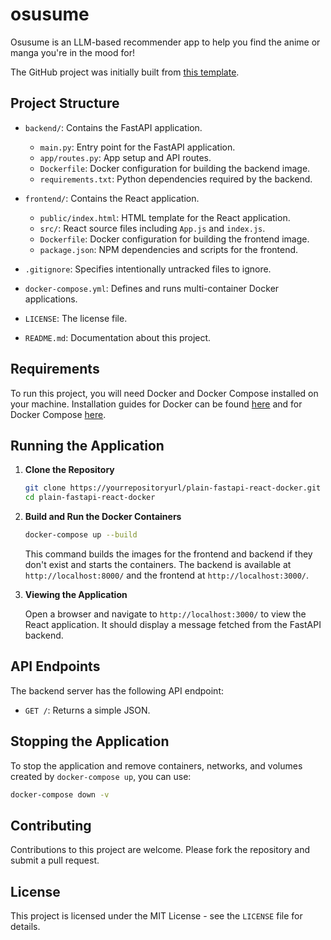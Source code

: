 # osusume

Osusume is an LLM-based recommender app to help you find the anime or manga you're in the mood for!

The GitHub project was initially built from [this template](https://github.com/chigwell/plain-fastapi-react-docker/tree/main).

## Project Structure

- `backend/`: Contains the FastAPI application.
  - `main.py`: Entry point for the FastAPI application.
  - `app/routes.py`: App setup and API routes.
  - `Dockerfile`: Docker configuration for building the backend image.
  - `requirements.txt`: Python dependencies required by the backend.

- `frontend/`: Contains the React application.
  - `public/index.html`: HTML template for the React application.
  - `src/`: React source files including `App.js` and `index.js`.
  - `Dockerfile`: Docker configuration for building the frontend image.
  - `package.json`: NPM dependencies and scripts for the frontend.

- `.gitignore`: Specifies intentionally untracked files to ignore.
- `docker-compose.yml`: Defines and runs multi-container Docker applications.
- `LICENSE`: The license file.
- `README.md`: Documentation about this project.

## Requirements

To run this project, you will need Docker and Docker Compose installed on your machine. Installation guides for Docker can be found [here](https://docs.docker.com/get-docker/) and for Docker Compose [here](https://docs.docker.com/compose/install/).

## Running the Application

1. **Clone the Repository**
   ```bash
   git clone https://yourrepositoryurl/plain-fastapi-react-docker.git
   cd plain-fastapi-react-docker
   ```

2. **Build and Run the Docker Containers**
   ```bash
   docker-compose up --build
   ```

   This command builds the images for the frontend and backend if they don't exist and starts the containers. The backend is available at `http://localhost:8000/` and the frontend at `http://localhost:3000/`.

3. **Viewing the Application**

   Open a browser and navigate to `http://localhost:3000/` to view the React application. It should display a message fetched from the FastAPI backend.

## API Endpoints

The backend server has the following API endpoint:
- `GET /`: Returns a simple JSON.

## Stopping the Application

To stop the application and remove containers, networks, and volumes created by `docker-compose up`, you can use:
```bash
docker-compose down -v
```

## Contributing

Contributions to this project are welcome. Please fork the repository and submit a pull request.

## License

This project is licensed under the MIT License - see the `LICENSE` file for details.
